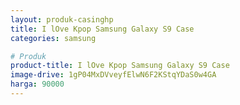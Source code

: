 ```yaml
---
layout: produk-casinghp
title: I lOve Kpop Samsung Galaxy S9 Case
categories: samsung

# Produk
product-title: I lOve Kpop Samsung Galaxy S9 Case
image-drive: 1gP04MxDVveyfElwN6F2KStqYDaS0w4GA
harga: 90000
---
```

